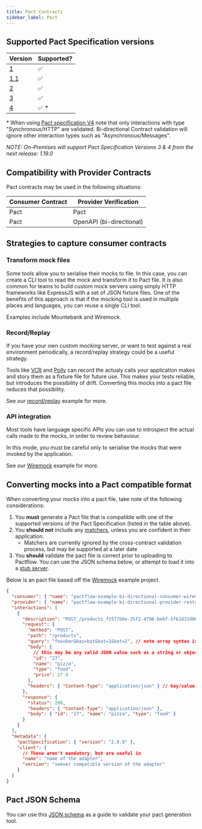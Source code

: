 ```yaml
---
title: Pact Contracts
sidebar_label: Pact
---
```


## Supported Pact Specification versions

| Version | Supported? |
| ------- | ---------- |
| [1](https://github.com/pact-foundation/pact-specification/tree/version-1)       | ✅         |
| [1.1](https://github.com/pact-foundation/pact-specification/tree/version-1.1)     | ✅         |
| [2](https://github.com/pact-foundation/pact-specification/tree/version-2)       | ✅         |
| [3](https://github.com/pact-foundation/pact-specification/tree/version-3)       | ✅         |
| [4](https://github.com/pact-foundation/pact-specification/tree/version-4)      | ✅ *       |

\* When using [Pact specification V4](https://github.com/pact-foundation/pact-specification/tree/version-4) note that only interactions with type "Synchronous/HTTP" are validated. Bi-directional Contract validation will ignore other interaction types such as "Asynchronous/Messages".

*NOTE: On-Premises will support Pact Specification Versions 3 & 4 from the next release: 1.19.0*

## Compatibility with Provider Contracts

Pact contracts may be used in the following situations:

| Consumer Contract | Provider Verification    |
| ----------------- | ------------------------ |
| Pact              | Pact                     |
| Pact              | OpenAPI (bi-directional) |

## Strategies to capture consumer contracts

### Transform mock files

Some tools allow you to serialise their mocks to file. In this case, you can create a CLI tool to read the mock and transform it to Pact file.
It is also common for teams to build custom mock servers using simply HTTP frameworks like ExpressJS with a set of JSON fixture files.
One of the benefits of this approach is that if the mocking tool is used in multiple places and languages, you can reuse a single CLI tool.

Examples include Mountebank and Wiremock.

### Record/Replay

If you have your own custom mocking server, or want to test against a real environment periodically, a record/replay strategy could be a useful strategy.

Tools like [VCR](https://github.com/vcr/vcr) and [Polly](https://netflix.github.io/pollyjs) can record the actualy calls your application makes and story them as a fixture file for future use.
This makes your tests reliable, but introduces the possibility of drift. Converting this mocks into a pact file reduces that possibility.

See our [record/replay](/docs/examples/bi-directional/consumer/recordreplay) example for more.

### API integration

Most tools have language specific APIs you can use to introspect the actual calls made to the mocks, in order to review behaviour.

In this mode, you must be careful only to serialise the mocks that were invoked by the application.

See our [Wiremock](/docs/examples/bi-directional/consumer/wiremock) example for more.

## Converting mocks into a Pact compatible format

When converting your mocks into a pact file, take note of the following considerations:

1. You **must** generate a Pact file that is compatible with one of the supported versions of the Pact Specification (listed in the table above).
1. You **should not** include any [matchers](https://github.com/pact-foundation/pact-specification/tree/version-2/#matchers), unless you are confident in their application.
   - Matchers are currently ignored by the cross-contract validation process, but may be supported at a later date
1. You **should** validate the pact file is correct prior to uploading to Pactflow. You can use the JSON schema below, or attempt to load it into a [stub server](https://docs.pact.io/getting_started/stubs/).

Below is an pact file based off the [Wiremock](/docs/examples) example project.

```json
{
  "consumer": { "name": "pactflow-example-bi-directional-consumer-wiremock" }, // The name of the consumer application
  "provider": { "name": "pactflow-example-bi-directional-provider-restassured" }, // the name of the provider application
  "interactions": [
    {
      "description": "POST_/products_f25f7b8e-35f2-4796-bebf-5f61d31d06b3", // Ideally a human readable description of the scenario, if possible
      "request": {
        "method": "POST",
        "path": "/products",
        "query": "foo=bar&baz=bat&bat=1&bat=2", // note array syntax is not supported for multiple query params (i.e. the bat param)
        "body": {
          // this may be any valid JSON value such as a string or object
          "id": "27",
          "name": "pizza",
          "type": "food",
          "price": 27.0
        },
        "headers": { "Content-Type": "application/json" } // key/value pairs of expected headers
      },
      "response": {
        "status": 200,
        "headers": { "Content-Type": "application/json" },
        "body": { "id": "27", "name": "pizza", "type": "food" }
      }
    }
  ],
  "metadata": {
    "pactSpecification": { "version": "2.0.0" },
    "client": {
      // These aren't mandatory, but are useful in
      "name": "name of the adapter",
      "version": "semver compatible version of the adapter"
    }
  }
}
```

## Pact JSON Schema

You can use this [JSON schema](https://bitbucket.org/atlassian/pact-json-schema/src/master/schemas/v2/schema.json) as a guide to validate your pact generation tool.
